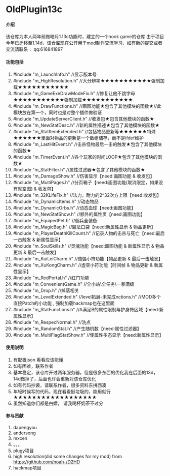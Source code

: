 # OldPlugin13c

#### 介绍
该仓库为本人两年前做暗月1.13c功能时，建立的一个hook game的仓库
由于项目今年已迁移至1.14d，该仓库现在公开用于mod制作交流学习，如有新的提交或者交流请联系：
qq:616841897

#### 功能包括

1.  #include "m_LaunchInfo.h"			//显示版本号
2.  #include "m_HighResolution.h"		//大分辨率★★★★★★★★★★★强制加载★★★★★★★★★★★
3.  #include "m_GameExeDrawModeFix.h"	//修复让他不跳字母★★★★★★★★★★★强制加载★★★★★★★★★★★
4.  #include "m_DrawFunctions.h"		//画图功能★包含了其他模块的函数★//此模块放在第一个，同时也是对整个插件做验证
5.  #include "m_UpdateServerClient.h"	//收发包★包含其他模块的函数★
6.  #include "m_NewStatDesc.h"			//新的属性描述★包含了其他模块的函数★
7.  #include "m_StatItemExtended.h"		//包括物品更新等★★★★★★特殊★★★★★★里面对物品的更新是一个数组储存，而不是ifdef维护
8.  #include "m_LastHitEvent.h"			//击杀怪物最后一击的触发★包含了其他模块的函数★
9.  #include "m_TimerEvent.h"			//各个玩家的时间LOOP★包含了其他模块的函数★
10.  #include "m_StatFilter.h"			//属性过滤器★包含了其他模块的函数★
11.  #include "m_DamageShow.h"			//伤害显示【need:画图功能 & 收发包】
12.  #include "m_MultiPages.h"			//分页箱子【need:画图功能(取消限定，如果没有就空图) & 收发包】
13.  #include "m_32KLifeFix.h"			//法力，耐力的2^32次方上限【need:收发包】
14.  #include "m_DynamicItems.h"			//动态物品
15.  #include "m_DynamicOrbs.h"			//动态血球【need:画图功能】
16.  #include "m_NewStatShow.h"			//额外的属性页【need:画图功能】
17.  #include "m_EquipedPet.h"			//佣兵全装备
18.  #include "m_MagicBag.h"				//魔法口袋【need:新属性显示 & 物品更新】
19.  #include "m_PlayerDeathKillCount.h"	//记录人物的击杀与死亡【need:最后一击触发 & 新属性显示】
20.  #include "m_SoulSkills.h"			//灵魂功能【need:画图功能 & 新属性显示 & 物品更新 & 最后一击触发】
21.  #include "m_KuiLeiCharm.h"			//傀儡小符功能【物品更新 & 最后一击触发】
22.  #include "m_XuKongCharm.h"			//虚空小符功能【时间帧 & 物品更新 & 新属性显示】
23.  #include "m_RedPortal.h"			//红门功能
24.  #include "m_ConvenientGame.h"		//全小站\全任务\一拳满级
25.  #include "m_Drop.h"					//掉落相关
26.  #include "m_LevelExtended.h"		//level拓展-未完成nctions.h"		//MOD多个直接Patch的小功能 , 强制加载hackmap也在这里面
27.  #include "m_StatFunctions.h"		//A满足B的属性限制与护身符区域【need:新属性显示】
28.  #include "m_RespecNormal.h"			//洗点
29.  #include "m_RandomStat.h"			//产生随机数【need:属性过滤器】
30.  #include "m_MultiFlagStatShow.h"	//使属性多态显示【need:新属性显示】

#### 使用说明

1.  有配置json 看看应该能懂
2.  如有困难，联系作者
3.  基本稳定，该仓库开过两年服务器，但是很多东西的优化我在后面的13d，14d做掉了，后面也许会重新对该仓库优化
4.  如有代码抄袭，请联系作者，很多资料东拼西凑
5.  年轻时候写的代码，现在看看挺垃圾的，能用就行★★★★★★★★★★★★★★★★★★
6.  虽然知道你们都是白嫖， 请我喝杯奶茶不过分

#### 参与贡献

1.  dapengyou
2.  andersong
3.  mxcen
4.  。。。
5.  plugy项目
6.  high resolution(did some changes for my mod) from https://github.com/noah-/D2HD 
7.  hackmap项目



